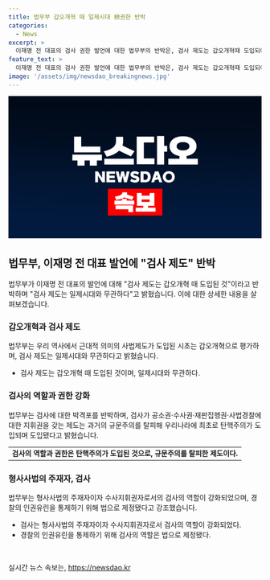 ```yaml
---
title: 법무부 갑오개혁 때 일제시대 檢권한 반박
categories:
  - News
excerpt: >
  이재명 전 대표의 검사 권한 발언에 대한 법무부의 반박은, 검사 제도는 갑오개혁때 도입되어 근대적 의미의 사법제도가 시초이며, 일제와 무관하다고 주장했다. 또한, 검사의 역할 강화는 경찰의 인권유린을 통제하기 위해 법으로 제정됐으며, 규문주의와 탄핵주의를 통해 검사의 역할을 강화했다고 설명했다. 이에 대한 통제 필요성을 강조했다. 
feature_text: >
  이재명 전 대표의 검사 권한 발언에 대한 법무부의 반박은, 검사 제도는 갑오개혁때 도입되어 근대적 의미의 사법제도가 시초이며, 일제와 무관하다고 주장했다. 또한, 검사의 역할 강화는 경찰의 인권유린을 통제하기 위해 법으로 제정됐으며, 규문주의와 탄핵주의를 통해 검사의 역할을 강화했다고 설명했다. 이에 대한 통제 필요성을 강조했다. 
image: '/assets/img/newsdao_breakingnews.jpg'
---
```


<p><img src="/assets/img/newsdao_breakingnews.jpg" alt="ontimetimes 속보" /></p>

<h2 data-ke-size="size26">법무부, 이재명 전 대표 발언에 "검사 제도" 반박</h2>

<p data-ke-size="size16">법무부가 이재명 전 대표의 발언에 대해 "검사 제도는 갑오개혁 때 도입된 것"이라고 반박하며 "검사 제도는 일제시대와 무관하다"고 밝혔습니다. 이에 대한 상세한 내용을 살펴보겠습니다.</p>

<h3>갑오개혁과 검사 제도</h3>

<p data-ke-size="size16">법무부는 우리 역사에서 근대적 의미의 사법제도가 도입된 시초는 갑오개혁으로 평가하며, 검사 제도는 일제시대와 무관하다고 밝혔습니다.</p>

<ul>
  <li>검사 제도는 갑오개혁 때 도입된 것이며, 일제시대와 무관하다.</li>
</ul>

<h3>검사의 역할과 권한 강화</h3>

<p data-ke-size="size16">법무부는 검사에 대한 박격포를 반박하며, 검사가 공소권·수사권·재판집행권·사법경찰에 대한 지휘권을 갖는 제도는 과거의 규문주의를 탈피해 우리나라에 최초로 탄핵주의가 도입되며 도입됐다고 밝혔습니다.</p>

<table>
  <tr>
    <td style="text-align: center; height: 17px;"><b>검사의 역할과 권한은 탄핵주의가 도입된 것으로, 규문주의를 탈피한 제도이다.</b></td>
  </tr>
</table>

<h3>형사사법의 주재자, 검사</h3>

<p data-ke-size="size16">법무부는 형사사법의 주재자이자 수사지휘권자로서의 검사의 역할이 강화되었으며, 경찰의 인권유린을 통제하기 위해 법으로 제정됐다고 강조했습니다.</p>

<ul>
  <li>검사는 형사사법의 주재자이자 수사지휘권자로서 검사의 역할이 강화되었다.</li>
  <li>경찰의 인권유린을 통제하기 위해 검사의 역할은 법으로 제정됐다.</li>
</ul>

<p data-ke-size="size16">&nbsp;</p>
실시간 뉴스 속보는, <a href="https://newsdao.kr" rel="dofollow">https://newsdao.kr</a>


